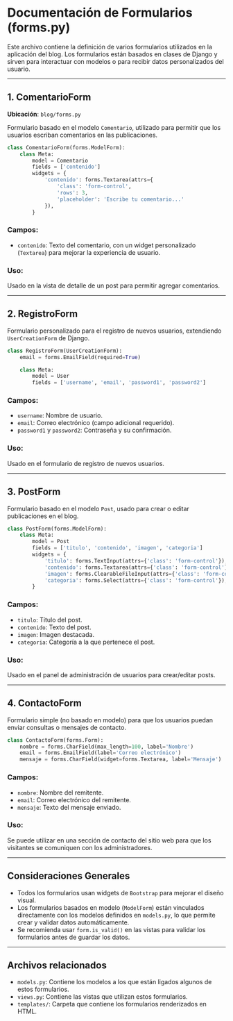 # Documentación de Formularios (forms.py)

Este archivo contiene la definición de varios formularios utilizados en la aplicación del blog. Los formularios están basados en clases de Django y sirven para interactuar con modelos o para recibir datos personalizados del usuario.

---

## 1. ComentarioForm

**Ubicación**: `blog/forms.py`

Formulario basado en el modelo `Comentario`, utilizado para permitir que los usuarios escriban comentarios en las publicaciones.

```python
class ComentarioForm(forms.ModelForm):
    class Meta:
        model = Comentario
        fields = ['contenido']
        widgets = {
            'contenido': forms.Textarea(attrs={
                'class': 'form-control',
                'rows': 3,
                'placeholder': 'Escribe tu comentario...'
            }),
        }
```

### Campos:

* `contenido`: Texto del comentario, con un widget personalizado (`Textarea`) para mejorar la experiencia de usuario.

### Uso:

Usado en la vista de detalle de un post para permitir agregar comentarios.

---

## 2. RegistroForm

Formulario personalizado para el registro de nuevos usuarios, extendiendo `UserCreationForm` de Django.

```python
class RegistroForm(UserCreationForm):
    email = forms.EmailField(required=True)

    class Meta:
        model = User
        fields = ['username', 'email', 'password1', 'password2']
```

### Campos:

* `username`: Nombre de usuario.
* `email`: Correo electrónico (campo adicional requerido).
* `password1` y `password2`: Contraseña y su confirmación.

### Uso:

Usado en el formulario de registro de nuevos usuarios.

---

## 3. PostForm

Formulario basado en el modelo `Post`, usado para crear o editar publicaciones en el blog.

```python
class PostForm(forms.ModelForm):
    class Meta:
        model = Post
        fields = ['titulo', 'contenido', 'imagen', 'categoria']
        widgets = {
            'titulo': forms.TextInput(attrs={'class': 'form-control'}),
            'contenido': forms.Textarea(attrs={'class': 'form-control'}),
            'imagen': forms.ClearableFileInput(attrs={'class': 'form-control'}),
            'categoria': forms.Select(attrs={'class': 'form-control'}),
        }
```

### Campos:

* `titulo`: Título del post.
* `contenido`: Texto del post.
* `imagen`: Imagen destacada.
* `categoria`: Categoría a la que pertenece el post.

### Uso:

Usado en el panel de administración de usuarios para crear/editar posts.

---

## 4. ContactoForm

Formulario simple (no basado en modelo) para que los usuarios puedan enviar consultas o mensajes de contacto.

```python
class ContactoForm(forms.Form):
    nombre = forms.CharField(max_length=100, label='Nombre')
    email = forms.EmailField(label='Correo electrónico')
    mensaje = forms.CharField(widget=forms.Textarea, label='Mensaje')
```

### Campos:

* `nombre`: Nombre del remitente.
* `email`: Correo electrónico del remitente.
* `mensaje`: Texto del mensaje enviado.

### Uso:

Se puede utilizar en una sección de contacto del sitio web para que los visitantes se comuniquen con los administradores.

---

## Consideraciones Generales

* Todos los formularios usan widgets de `Bootstrap` para mejorar el diseño visual.
* Los formularios basados en modelo (`ModelForm`) están vinculados directamente con los modelos definidos en `models.py`, lo que permite crear y validar datos automáticamente.
* Se recomienda usar `form.is_valid()` en las vistas para validar los formularios antes de guardar los datos.

---

## Archivos relacionados

* `models.py`: Contiene los modelos a los que están ligados algunos de estos formularios.
* `views.py`: Contiene las vistas que utilizan estos formularios.
* `templates/`: Carpeta que contiene los formularios renderizados en HTML.
